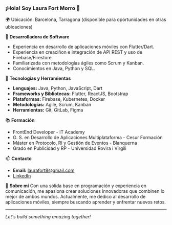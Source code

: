 ### ¡Hola! Soy Laura Fort Morro 👋

🌍 Ubicación: Barcelona, Tarragona (disponible para oportunidades en otras ubicaciones)

💼 **Desarrolladora de Software**
- Experiencia en desarrollo de aplicaciones móviles con Flutter/Dart.
- Experiencia en creaciñon e integración de API REST y uso de Firebase/Firestore.
- Familiarizada con metodologías ágiles como Scrum y Kanban.
- Conocimientos en Java, Python y SQL.

🔧 **Tecnologías y Herramientas**
- **Lenguajes:** Java, Python, JavaScript, Dart
- **Frameworks y Bibliotecas:** Flutter, ReactJS, Bootstrap
- **Plataformas:** Firebase, Kubernetes, Docker
- **Metodologías:** Agile, Scrum, Kanban
- **Herramientas:** Git, GitLab, Figma

📚 **Formación**
- FrontEnd Developer - IT Academy
- G. S. en Desarrollo de Aplicaciones Multiplataforma - Cesur Formación
- Máster en Protocolo, RI y Gestión de Eventos - Blanquerna
- Grado en Publicidad y RP - Universidad Rovira i Virgili

📫 **Contacto**
- **Email:** laurafort8@gmail.com
- [LinkedIn](https://www.linkedin.com/in/laura-fort-morro-4b80496a/)

🌟 **Sobre mí**
Con una sólida base en programación y experiencia en comunicación, me apasiona crear soluciones innovadoras que combinen lo mejor de ambos mundos. Actualmente, me dedico al desarrollo de aplicaciones móviles, siempre buscando aprender y enfrentar nuevos retos.

---

*Let's build something amazing together!*
